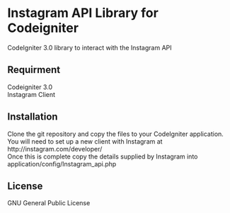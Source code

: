 <h1>Instagram API Library for Codeigniter</h1>
CodeIgniter 3.0 library to interact with the Instagram API


<h2>Requirment</h2>
Codeigniter 3.0<br>
Instagram Client


<h2>Installation</h2>
Clone the git repository and copy the files to your CodeIgniter application. <br>
You will need to set up a new client with Instagram at http://instagram.com/developer/<br>
Once this is complete copy the details supplied by Instagram into application/config/Instagram_api.php


<h2>License</h2>
 GNU General Public License
